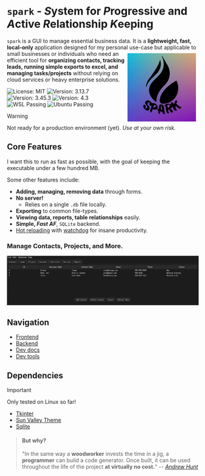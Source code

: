 # `spark` - *S*ystem for *P*rogressive and *A*ctive *R*elationship *K*eeping

<!-- <img src="https://github.com/Sieep-Coding/pyt/blob/main/assets/p.png"
       alt="Spark Logo"
       style="position: absolute; top: 0; right: 0; margin: 10px;"
       width="120px" 
       /> -->

<!-- <img src="https://github.com/Sieep-Coding/pyt/blob/main/assets/p.png" align="right" width="180" alt="Spark Logo" style="float: right;margin-right: 7px;margin-top: 7px;"> -->
`spark` is a GUI to manage essential business data. It is a **lightweight, fast, local-only** application designed for my personal use-case <img src="https://github.com/Sieep-Coding/pyt/blob/main/assets/p.png" align="right" width="180" alt="Spark Logo" style="float: right;margin-right: 7px;margin-top: 7px;">
but applicable to small businesses or individuals who need an efficient tool for **organizing contacts, tracking leads, running simple exports to excel, and managing tasks/projects** without relying on cloud services or heavy enterprise solutions.

<!-- [![wakatime](https://wakatime.com/badge/user/2156ce13-ae9d-4c0e-a543-89b2bddcd2f6/project/5ede5fcd-c567-4543-9b11-5abcf126f720.svg)](https://wakatime.com/badge/user/2156ce13-ae9d-4c0e-a543-89b2bddcd2f6/project/5ede5fcd-c567-4543-9b11-5abcf126f720) -->
![License: MIT](https://img.shields.io/badge/License-MIT-blue.svg)
![Version: 3.13.7](https://img.shields.io/badge/python-3.13.7-blue.svg)
![Version: 3.45.3](https://img.shields.io/badge/SQLite-3.45.3-blue.svg)
![Version: 4.3](https://img.shields.io/badge/Makefile-4.3-blue.svg)
![WSL Passing](https://img.shields.io/badge/WSL-Passing-darkgreen.svg)
![Ubuntu Passing](https://img.shields.io/badge/Ubuntu-Passing-darkgreen.svg)


<!-- ![](https://img.shields.io/badge/Python-FFD43B?style=for-the-badge&logo=python&logoColor=blue)
![](https://img.shields.io/badge/tkinter-FFD43B?style=for-the-badge&logo=python&logoColor=blue)
![](https://img.shields.io/badge/Sqlite-003B57?style=for-the-badge&logo=sqlite&logoColor=white) -->

> [!WARNING]  
> Not ready for a production environment (yet). *Use at your own risk.*

## Core Features
I want this to run as fast as possible, with the goal of keeping the executable under a few hundred MB.

Some other features include:
- **Adding, managing, removing data** through forms.
- **No server!** 
  - Relies on a single `.db` file locally. 
- **Exporting** to common file-types.
- **Viewing data, reports, table relationships** easily.
- **Simple, *Fast AF***, `SQLite` backend.
- [Hot reloading](hot_reload.py) with [watchdog](https://pypi.org/project/watchdog/) for insane productivity.

### Manage Contacts, Projects, and More.
![](https://github.com/Sieep-Coding/pyt/blob/main/assets/image.png)

## Navigation
- [Frontend](frontend/gui.py)
- [Backend](backend/database.py)
- [Dev docs](docs/DEVTOOLS.md)
- [Dev tools](makefile)

## Dependencies

> [!IMPORTANT]  
> Only tested on Linux so far!

- [Tkinter](https://docs.python.org/3/library/tkinter.html)
- [Sun Valley Theme](https://github.com/rdbende/Sun-Valley-ttk-theme/tree/main)
- [Sqlite](https://www.sqlite.org/)

> #### But why?
> "In the same way a **woodworker** invests the time in a jig, a **programmer** can build a code generator. 
> Once built, it can be used throughout the life of the project **at virtually no cost.**"
> -- [*Andrew Hunt*](https://en.wikipedia.org/wiki/Andy_Hunt_(author))
